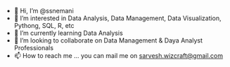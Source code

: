 - 👋 Hi, I’m @ssnemani
- 👀 I’m interested in Data Analysis, Data Management, Data Visualization, Pythong, SQL, R, etc
- 🌱 I’m currently learning Data Analysis
- 💞️ I’m looking to collaborate on Data Management & Daya Analyst Professionals
- 📫 How to reach me ... you can mail me on sarvesh.wizcraft@gmail.com

<!---
ssnemani/ssnemani is a ✨ special ✨ repository because its `README.md` (this file) appears on your GitHub profile.
You can click the Preview link to take a look at your changes.
--->
